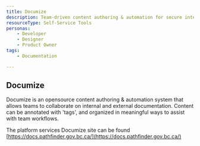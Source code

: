 ```yaml
---
title: Documize
description: Team-driven content authoring & automation for secure internal and external documentation.
resourceType: Self-Service Tools
personas: 
	- Developer
    - Designer
    - Product Owner
tags:
	- Documentation

---
```

## Documize

Documize is an opensource content authoring & automation system that allows teams to collaborate on internal and external documentation. Content can be annotated with 'tags', and organized in meaningful ways to assist with team workflows. 

The platform services Documize site can be found [https://docs.pathfinder.gov.bc.ca/](https://docs.pathfinder.gov.bc.ca/)
  

